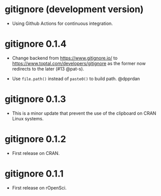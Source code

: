 # gitignore (development version)

* Using Github Actions for continuous integration.

# gitignore 0.1.4

* Change backend from https://www.gitignore.io/ to  https://www.toptal.com/developers/gitignore as the former now redirects to the later (#13 @pat-s).

* Use  `file.path()` instead of `paste0()` to build path. @dpprdan 

# gitignore 0.1.3

* This is a minor update that prevent the use of the clipboard on CRAN Linux systems.

# gitignore 0.1.2

* First release on CRAN.

# gitignore 0.1.1

* First release on rOpenSci.
